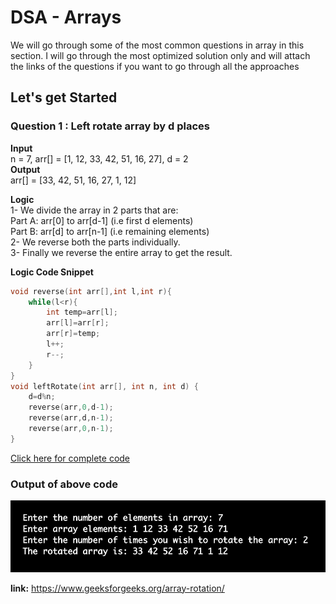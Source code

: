 
# DSA - Arrays 

We will go through some of the most common questions in array in this section. I will go through the most optimized solution only and will attach the links of the questions if you want to go through all the approaches  

## Let's get Started

### Question 1 : Left rotate array by d places 

**Input**\
  n = 7, arr[] = [1, 12, 33, 42, 51, 16, 27], d = 2\
**Output**\
 arr[] = [33, 42, 51, 16, 27, 1, 12] 

**Logic**\
1- We divide the array in 2 parts that are:\
Part A: arr[0] to arr[d-1] (i.e first d elements)\
Part B: arr[d] to arr[n-1] (i.e remaining elements)\
2- We reverse both the parts individually.\
3- Finally we reverse the entire array to get the result.

**Logic Code Snippet**

```cpp
void reverse(int arr[],int l,int r){
    while(l<r){
        int temp=arr[l];
        arr[l]=arr[r];
        arr[r]=temp;
        l++;
        r--;
    }
}
void leftRotate(int arr[], int n, int d) {
    d=d%n;
    reverse(arr,0,d-1);
    reverse(arr,d,n-1);
    reverse(arr,0,n-1);
}
```

[Click here for complete code](https://github.com/somya-sheti-2022/DSA-Arrays/blob/main/left%20rotate.cpp)

### Output of above code

![App Screenshot](https://github.com/somya-sheti-2022/DSA-Arrays/blob/main/left%20rotate.png)



**link:** https://www.geeksforgeeks.org/array-rotation/
